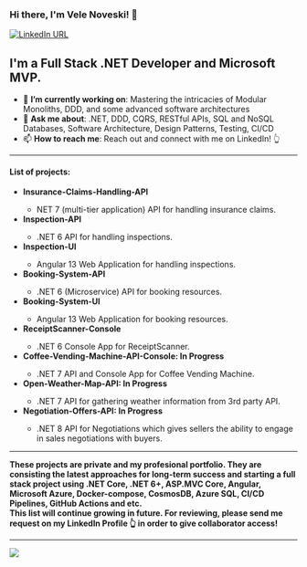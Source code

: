 ### Hi there, I'm Vele Noveski! 👋

[![LinkedIn URL](https://img.shields.io/badge/LinkedIn-Connect-blue?logo=linkedin&style=for-the-badge)](https://www.linkedin.com/in/velenoveski)

## **I'm a Full Stack .NET Developer and Microsoft MVP.**

- 🎯 **I’m currently working on**: Mastering the intricacies of Modular Monoliths, DDD, and some advanced software architectures
- 💬 **Ask me about**: .NET, DDD, CQRS, RESTful APIs, SQL and NoSQL Databases, Software Architecture, Design Patterns, Testing, CI/CD
- 📫 **How to reach me**: Reach out and connect with me on LinkedIn! 👆
<hr/>
<h4>List of projects: </h4>
<ul>
  <li><b>Insurance-Claims-Handling-API</b></li></li>
    <ul>
       <li>NET 7 (multi-tier application) API for handling insurance claims.</li>
    </ul> 
  <li><b>Inspection-API</b></li>
      <ul>
       <li>.NET 6 API for handling inspections.</li>
    </ul> 
  <li><b>Inspection-UI</b></li>
    <ul>
         <li>Angular 13 Web Application for handling inspections.</li>
    </ul> 
  <li><b>Booking-System-API</b></li>
     <ul>
       <li>.NET 6 (Microservice) API for booking resources.</li>
    </ul> 
  <li><b>Booking-System-UI</b></li>
   <ul>
     <li> Angular 13 Web Application for booking resources.</li>
    </ul> 
  <li><b>ReceiptScanner-Console</b></li> 
    <ul>
     <li> .NET 6 Console App for ReceiptScanner.</li>
    </ul> 
    <li><b>Coffee-Vending-Machine-API-Console: In Progress</b></li> 
    <ul>
     <li> .NET 7 API and Console App for Coffee Vending Machine.</li>
    </ul>
    <li><b>Open-Weather-Map-API: In Progress</b></li> 
    <ul>
     <li> .NET 7 API for gathering weather information from 3rd party API.</li>
    </ul> 
    <li><b>Negotiation-Offers-API: In Progress</b></li> 
    <ul>
     <li> .NET 8 API for Negotiations which gives sellers the ability to engage in sales negotiations with buyers.</li>
    </ul> 
</ul>
<hr/>

<b>These projects are private and my profesional portfolio. They are consisting the latest approaches for long-term success and starting a full stack project using .NET Core, .NET 6+, ASP.MVC Core, Angular, Microsoft Azure, Docker-compose, CosmosDB, Azure SQL, CI/CD Pipelines, GitHub Actions and etc.  <br> This list will continue growing in future. For reviewing, please send me request on my LinkedIn Profile 👆 in order to give collaborator access! </b> <br>
<hr/>
<a href="https://github.com/velenoveski">
  <img src="https://github-readme-stats.vercel.app/api?username=velenoveski&count_private=true&show_icons=true&hide=stars" />
</a>
